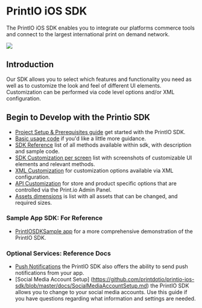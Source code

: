 PrintIO iOS SDK
===============

The PrintIO iOS SDK enables you to integrate our platforms commerce tools and connect to the largest international print on demand network.

![](https://dl.dropboxusercontent.com/u/19321066/printIO/printio_sdk_screens.png)

## Introduction

Our SDK allows you to select which features and functionality you need as well as to customize the look and feel of different UI elements. Customization can be performed via code level options and/or XML configuration.

## Begin to Develop with the Printio SDK

- [Project Setup & Prerequisites guide](https://github.com/printdotio/printio-ios-sdk/blob/master/docs/project_setup.md) get started with the PrintIO SDK.
- [Basic usage code](https://github.com/printdotio/printio-ios-sdk/blob/master/docs/quick_start_sample_code.md) if you'd like a little more guidance.
- [SDK Reference](https://github.com/printdotio/printio-ios-sdk/blob/master/docs/code_customization.md) list of all methods available within sdk, with description and sample code.
- [SDK Customization per screen](https://github.com/printdotio/printio-ios-sdk/blob/master/docs/specific_page_methods.md) list with screenshots of customizable UI elements and relevant methods.
- [XML Customization](https://github.com/printdotio/printio-ios-sdk/blob/master/docs/xml_customization_new.md) for  customization options available via XML configuration.
- [API Customization](https://github.com/printdotio/printio-ios-sdk/blob/master/docs/api_customization.md) for store and product specific options that are controlled via the Print.io Admin Panel.
- [Assets dimensions](https://github.com/printdotio/printio-ios-sdk/blob/master/docs/dimensions_of_assets.md) is list with all assets that can be changed, and required sizes.

### Sample App SDK: For Reference
- [PrintIOSDKSample app](https://github.com/printdotio/printio-ios-example) for a more comprehensive demonstration of the PrintIO SDK.

### Optional Services: Reference Docs
- [Push Notifications](https://github.com/printdotio/printio-ios-sdk/blob/master/docs/PUSH_NOTIFICATIONS.md) the PrintIO SDK also offers the ability to send push notifications from your app.
- [Social Media Account Setup] (https://github.com/printdotio/printio-ios-sdk/blob/master/docs/SocialMediaAccountSetup.md) the PrintIO SDK allows you to change to your social media accounts. Use this guide if you have questions regarding what information and settings are needed.
